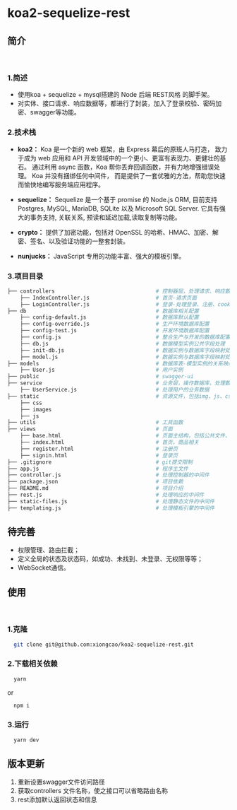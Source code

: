 # koa2-sequelize-rest

## 简介
<br/> 

### 1.简述
- 使用koa + sequelize + mysql搭建的 Node 后端 REST风格 的脚手架。
- 对实体、接口请求、响应数据等，都进行了封装，加入了登录校验、密码加密、swagger等功能。

### 2.技术栈
- **koa2：** Koa 是一个新的 web 框架，由 Express 幕后的原班人马打造， 致力于成为 web 应用和 API 开发领域中的一个更小、更富有表现力、更健壮的基石。 通过利用 async 函数，Koa 帮你丢弃回调函数，并有力地增强错误处理。 Koa 并没有捆绑任何中间件， 而是提供了一套优雅的方法，帮助您快速而愉快地编写服务端应用程序。

- **sequelize：**  Sequelize 是一个基于 promise 的 Node.js ORM, 目前支持 Postgres, MySQL, MariaDB, SQLite 以及 Microsoft SQL Server. 它具有强大的事务支持, 关联关系, 预读和延迟加载,读取复制等功能。

- **crypto：** 提供了加密功能，包括对 OpenSSL 的哈希、HMAC、加密、解密、签名、以及验证功能的一整套封装。

- **nunjucks：** JavaScript 专用的功能丰富、强大的模板引擎。

### 3.项目目录
```bash
├── controllers                                # 控制器层，处理请求、响应数据
    ├── IndexController.js                     # 首页-请求页面
    ├── LoginController.js                     # 登录-处理登录、注册、cookies、session
├── db                                         # 数据库相关配置
    ├── config-default.js                      # 数据库默认配置
    ├── config-override.js                     # 生产环境数据库配置
    ├── config-test.js                         # 开发环境数据库配置
    ├── config.js                              # 整合生产与开发的数据库配置
    ├── db.js                                  # 数据模型实例公共字段处理
    ├── init-db.js                             # 数据实例与数据库字段映射处理
    ├── model.js                               # 数据实例与数据库字段映射处理
├── models                                     # 数据库表-模型实例的关系映射
    ├── User.js                                # 用户实例
├── public                                     # swagger-ui
├── service                                    # 业务层，操作数据库，处理数据
    ├── UserService.js                         # 处理用户的业务数据
├── static                                     # 资源文件，包括img、js、css、icon静态文件
    ├── css
    ├── images
    ├── js
├── utils                                      # 工具函数
├── views                                      # 页面
    ├── base.html                              # 页面主结构，包括公共文件、头部、尾部，其他页面只需继承此页面即可
    ├── index.html                             # 首页，商品相关
    ├── register.html                          # 注册页
    ├── signin.html                            # 登录页
├── .gitignore                                 # git提交限制
├── app.js                                     # 程序主文件
├── controller.js                              # 处理控制器的中间件
├── package.json                               # 项目依赖
├── README.md                                  # 项目介绍
├── rest.js                                    # 处理响应的中间件
├── static-files.js                            # 处理静态文件的中间件
├── templating.js                              # 处理模板引擎的中间件
```
 
 ## 待完善
 - 权限管理、路由拦截；
 - 定义全局的状态及状态码，如成功、未找到、未登录、无权限等等；
 - WebSocket通信。

## 使用
<br/>

### 1.克隆

``` bash
  git clone git@github.com:xiongcao/koa2-sequelize-rest.git
```

### 2.下载相关依赖

``` bash
  yarn
```

or

``` bash
  npm i
```
### 3.运行

``` bash
  yarn dev
```

## 版本更新
1. 重新设置swagger文件访问路径
2. 获取controllers 文件名称，使之接口可以省略路由名称
3. rest添加默认返回状态和信息